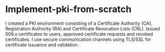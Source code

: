 # Implement-pki-from-scratch
I created a PKI environment consisting of a Certificate Authority (CA), Registration Authority (RA) and Certificate Revocation Lists (CRL). Issued 509.x certificates to users, approved certificate requests and revoked certificates. I use secure communication channels using TLS/SSL for certificate issuance and validation.
